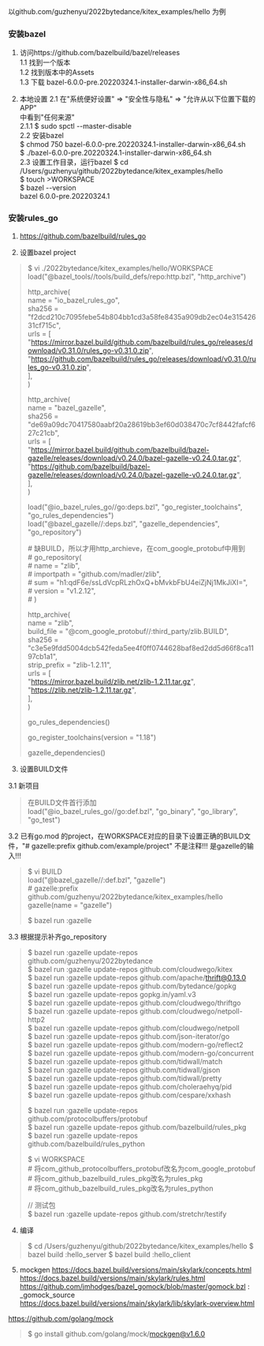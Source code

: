 以github.com/guzhenyu/2022bytedance/kitex_examples/hello 为例

### 安装bazel
1. 访问https://github.com/bazelbuild/bazel/releases  
   1.1 找到一个版本  
   1.2 找到版本中的Assets  
   1.3 下载 bazel-6.0.0-pre.20220324.1-installer-darwin-x86_64.sh  
  
2. 本地设置
   2.1 在"系统便好设置" => "安全性与隐私" => "允许从以下位置下载的APP"  
       中看到"任何来源"  
       2.1.1 $ sudo spctl --master-disable  
   2.2 安装bazel  
       $ chmod 750 bazel-6.0.0-pre.20220324.1-installer-darwin-x86_64.sh  
       $ ./bazel-6.0.0-pre.20220324.1-installer-darwin-x86_64.sh  
   2.3 设置工作目录，运行bazel 
       $ cd /Users/guzhenyu/github/2022bytedance/kitex_examples/hello  
       $ touch >WORKSPACE  
       $ bazel --version  
       bazel 6.0.0-pre.20220324.1  

### 安装rules_go
1. https://github.com/bazelbuild/rules_go

2. 设置bazel project
> $ vi ./2022bytedance/kitex_examples/hello/WORKSPACE  
> load("@bazel_tools//tools/build_defs/repo:http.bzl", "http_archive")  
>   
> http_archive(  
>     name = "io_bazel_rules_go",  
>     sha256 = "f2dcd210c7095febe54b804bb1cd3a58fe8435a909db2ec04e31542631cf715c",  
>     urls = [  
>         "https://mirror.bazel.build/github.com/bazelbuild/rules_go/releases/download/v0.31.0/rules_go-v0.31.0.zip",  
>         "https://github.com/bazelbuild/rules_go/releases/download/v0.31.0/rules_go-v0.31.0.zip",  
>     ],  
> )  
>   
> http_archive(  
>     name = "bazel_gazelle",  
>     sha256 = "de69a09dc70417580aabf20a28619bb3ef60d038470c7cf8442fafcf627c21cb",  
>     urls = [  
>         "https://mirror.bazel.build/github.com/bazelbuild/bazel-gazelle/releases/download/v0.24.0/bazel-gazelle-v0.24.0.tar.gz",  
>         "https://github.com/bazelbuild/bazel-gazelle/releases/download/v0.24.0/bazel-gazelle-v0.24.0.tar.gz",  
>     ],  
> )  
>   
> load("@io_bazel_rules_go//go:deps.bzl", "go_register_toolchains", "go_rules_dependencies")  
> load("@bazel_gazelle//:deps.bzl", "gazelle_dependencies", "go_repository")  
>   
> \# 缺BUILD，所以才用http_archieve，在com_google_protobuf中用到  
> \# go_repository(  
> \#     name = "zlib",  
> \#     importpath = "github.com/madler/zlib",  
> \#     sum = "h1:qdF6e/ssLdVcpRLzhOxQ+bMvkbFbU4eiZjNj1MkJiXI=",  
> \#     version = "v1.2.12",  
> \# )  
>   
> http_archive(  
>     name = "zlib",  
>     build_file = "@com_google_protobuf//:third_party/zlib.BUILD",  
>     sha256 = "c3e5e9fdd5004dcb542feda5ee4f0ff0744628baf8ed2dd5d66f8ca1197cb1a1",  
>     strip_prefix = "zlib-1.2.11",  
>     urls = [  
>         "https://mirror.bazel.build/zlib.net/zlib-1.2.11.tar.gz",  
>         "https://zlib.net/zlib-1.2.11.tar.gz",  
>     ],  
> )  
>  
> go_rules_dependencies()  
>   
> go_register_toolchains(version = "1.18")  
>   
> gazelle_dependencies()  

3. 设置BUILD文件  

3.1 新项目
> 在BUILD文件首行添加  
> load("@io_bazel_rules_go//go:def.bzl", "go_binary", "go_library", "go_test")  

3.2 已有go.mod 的project，在WORKSPACE对应的目录下设置正确的BUILD文件，"\# gazelle:prefix github.com/example/project" 不是注释!!! 是gazelle的输入!!!  
> $ vi BUILD  
> load("@bazel_gazelle//:def.bzl", "gazelle")    
> \# gazelle:prefix github.com/guzhenyu/2022bytedance/kitex_examples/hello    
> gazelle(name = "gazelle")    
>  
> $ bazel run :gazelle  
  
3.3 根据提示补齐go_repository  
> $ bazel run :gazelle update-repos github.com/guzhenyu/2022bytedance  
> $ bazel run :gazelle update-repos github.com/cloudwego/kitex  
> $ bazel run :gazelle update-repos github.com/apache/thrift@0.13.0  
> $ bazel run :gazelle update-repos github.com/bytedance/gopkg  
> $ bazel run :gazelle update-repos gopkg.in/yaml.v3  
> $ bazel run :gazelle update-repos github.com/cloudwego/thriftgo  
> $ bazel run :gazelle update-repos github.com/cloudwego/netpoll-http2  
> $ bazel run :gazelle update-repos github.com/cloudwego/netpoll  
> $ bazel run :gazelle update-repos github.com/json-iterator/go  
> $ bazel run :gazelle update-repos github.com/modern-go/reflect2  
> $ bazel run :gazelle update-repos github.com/modern-go/concurrent  
> $ bazel run :gazelle update-repos github.com/tidwall/match  
> $ bazel run :gazelle update-repos github.com/tidwall/gjson  
> $ bazel run :gazelle update-repos github.com/tidwall/pretty  
> $ bazel run :gazelle update-repos github.com/choleraehyq/pid  
> $ bazel run :gazelle update-repos github.com/cespare/xxhash  
>  
> $ bazel run :gazelle update-repos github.com/protocolbuffers/protobuf  
> $ bazel run :gazelle update-repos github.com/bazelbuild/rules_pkg  
> $ bazel run :gazelle update-repos github.com/bazelbuild/rules_python  
>  
> $ vi WORKSPACE  
> \# 将com_github_protocolbuffers_protobuf改名为com_google_protobuf  
> \# 将com_github_bazelbuild_rules_pkg改名为rules_pkg  
> \# 将com_github_bazelbuild_rules_pkg改名为rules_python  
>
> // 测试包  
> $ bazel run :gazelle update-repos github.com/stretchr/testify

4. 编译  
> $ cd /Users/guzhenyu/github/2022bytedance/kitex_examples/hello
> $ bazel build :hello_server
> $ bazel build :hello_client

5. mockgen
https://docs.bazel.build/versions/main/skylark/concepts.html
https://docs.bazel.build/versions/main/skylark/rules.html
https://github.com/jmhodges/bazel_gomock/blob/master/gomock.bzl : _gomock_source
https://docs.bazel.build/versions/main/skylark/lib/skylark-overview.html

https://github.com/golang/mock
> $ go install github.com/golang/mock/mockgen@v1.6.0
